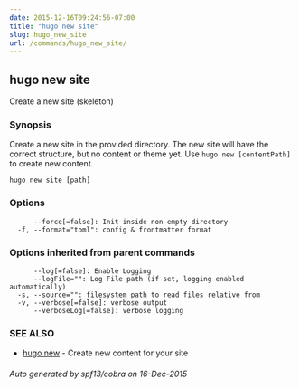 ```yaml
---
date: 2015-12-16T09:24:56-07:00
title: "hugo new site"
slug: hugo_new_site
url: /commands/hugo_new_site/
---
```

## hugo new site

Create a new site (skeleton)

### Synopsis


Create a new site in the provided directory.
The new site will have the correct structure, but no content or theme yet.
Use `hugo new [contentPath]` to create new content.

```
hugo new site [path]
```

### Options

```
      --force[=false]: Init inside non-empty directory
  -f, --format="toml": config & frontmatter format
```

### Options inherited from parent commands

```
      --log[=false]: Enable Logging
      --logFile="": Log File path (if set, logging enabled automatically)
  -s, --source="": filesystem path to read files relative from
  -v, --verbose[=false]: verbose output
      --verboseLog[=false]: verbose logging
```

### SEE ALSO
* [hugo new](/commands/hugo_new/)	 - Create new content for your site

###### Auto generated by spf13/cobra on 16-Dec-2015

